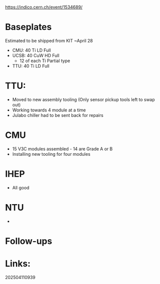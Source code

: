   https://indico.cern.ch/event/1534689/

# Baseplates
Estimated to be shipped from KIT ~April 28
- CMU: 40 Ti LD Full 
- UCSB: 40 CuW HD Full
	- 12 of each Ti Partial type
- TTU: 40 Ti LD Full

# TTU: 
- Moved to new assembly tooling (Only sensor pickup tools left to swap out)
- Working towards 4 module at a time
- Julabo chiller had to be sent back for repairs

# CMU
- 15 V3C modules assembled - 14 are Grade A or B
- Installing new tooling for four modules

# IHEP
- All good

# NTU
- 

# Follow-ups


# Links: 



202504110939
